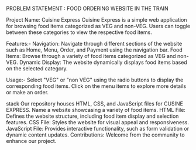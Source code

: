 PROBLEM STATEMENT : FOOD ORDERING WEBSITE IN THE TRAIN

Project Name: Cuisine Express
Cuisine Express is a simple web application for browsing food items categorized as VEG and non-VEG. Users can toggle between these categories to view the respective food items.

Features:-
Navigation: Navigate through different sections of the website such as Home, Menu, Order, and Payment using the navigation bar.
Food Items: Browse through a variety of food items categorized as VEG and non-VEG.
Dynamic Display: The website dynamically displays food items based on the selected category.

Usage:-
Select "VEG" or "non VEG" using the radio buttons to display the corresponding food items.
Click on the menu items to explore more details or make an order.

stack
Our repository houses HTML, CSS, and JavaScript files for CUSINE EXPRESS. Name a website showcasing a variety of food items.
HTML File: Defines the website structure, including food item display and selection features.
CSS File: Styles the website for visual appeal and responsiveness.
JavaScript File: Provides interactive functionality, such as form validation or dynamic content updates.
Contributions: Welcome from the community to enhance our project.




